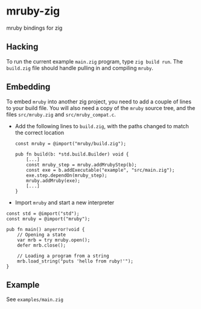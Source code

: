 # mruby-zig

mruby bindings for zig

## Hacking

To run the current example `main.zig` program, type `zig build run`. The `build.zig` file should handle pulling in and compiling `mruby`.

## Embedding

To embed `mruby` into another zig project, you need to add a couple of
lines to your build file. You will also need a copy of the `mruby`
source tree, and the files `src/mruby.zig` and `src/mruby_compat.c`.

- Add the following lines to `build.zig`, with the paths changed to match the correct location

  ```zig
  const mruby = @import("mruby/build.zig");

  pub fn build(b: *std.build.Builder) void {
      [...]
      const mruby_step = mruby.addMrubyStep(b);
      const exe = b.addExecutable("example", "src/main.zig");
      exe.step.dependOn(mruby_step);
      mruby.addMruby(exe);
      [...]
  }
  ```

- Import `mruby` and start a new interpreter

```zig
const std = @import("std");
const mruby = @import("mruby");

pub fn main() anyerror!void {
    // Opening a state
    var mrb = try mruby.open();
    defer mrb.close();

    // Loading a program from a string
    mrb.load_string("puts 'hello from ruby!'");
}
  ```

## Example

See `examples/main.zig`
